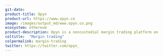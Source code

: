 ```yaml
---
git-date: 
product-title: Opyn
product-url: https://www.opyn.co
image: /images/output_md/www.opyn.co.png
ecosystem: ethereum
product-description: Opyn is a noncustodial margin trading platform on top of Ethereum, Compound, Uniswap, and DAI, enabling anyone to go long or short.
coltitle:  "Margin trading"
colpermalink: margin-trading
twitter: https://twitter.com/opyn_
---
```

